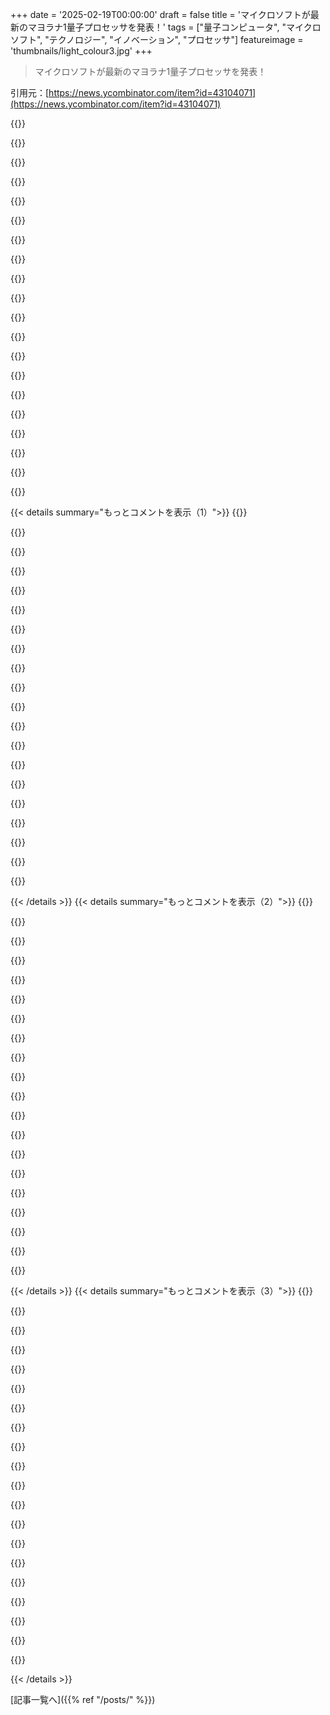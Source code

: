 +++
date = '2025-02-19T00:00:00'
draft = false
title = 'マイクロソフトが最新のマヨラナ1量子プロセッサを発表！'
tags = ["量子コンピュータ", "マイクロソフト", "テクノロジー", "イノベーション", "プロセッサ"]
featureimage = 'thumbnails/light_colour3.jpg'
+++

> マイクロソフトが最新のマヨラナ1量子プロセッサを発表！

引用元：[https://news.ycombinator.com/item?id=43104071](https://news.ycombinator.com/item?id=43104071)

{{<matomeQuote body="量子的なトポロジカルコンピュータの研究をやってるんだけど、トポロジカル量子計算のアイデアは、エラー訂正コードのように見える量子材料を利用するってこと。これらのシステムは大規模で、エラー率は理論的には低いけど、実際のノイズの影響などがどう出るかはまだ分からない。Microsoftがやろうとしてるのはこの工程だけど、Majoranaに関しては過去に誇張された主張やデータ操作があったから慎重になるべきだと思う。Microsoftはしっかりした科学をやってると思うけど、解決しようとしている問題は難しい。彼らがすぐに量子メモリやシングルキュービットゲートを示すのは難しいと思う。" userName="EvgeniyZh" createdAt="2025-02-19T21:00:48" color="#38d3d3">}}

{{<matomeQuote body="Microsoft Quantumで実験をしてるけど、最近のNatureの成果はすごくワクワクする内容だよ！データは実験室のリアルなデバイスから来てて、理論だけじゃない。Natureの論文では、二つの異なるデバイスからのデータを示していて、再現性を確認したよ。DARPAチームと連携して結果の検証もしているし、Station Qカンファレンスでも新しい結果を発表したばかり。" userName="jwatson5" createdAt="2025-02-21T05:13:04" color="#ff33a1">}}

{{<matomeQuote body="Microsoft Quantumで実験してるんだね！それはすごい！引用については、批判もあることを示すためだけど、あなたの言ってることも分かる。科学では反対意見も大事だからね。Frolovの批判は無視できないし、その検証を公開することが科学の信頼性を高めると思う。新しい結果が発表されるの楽しみだね！" userName="EvgeniyZh" createdAt="2025-02-21T06:43:44" color="#38d3d3">}}

{{<matomeQuote body="プレスリリースで千個のキュービットとか言ってて、何が入ってるのか全然説明がないから、みんな信じられないんだよ。ちゃんとした情報を出さないと、誤解を招いてるだけだと思う。あなたたちはチームだから、チーム全体が責められるんだよ。" userName="NohatCoder" createdAt="2025-02-27T12:47:46" color="">}}

{{<matomeQuote body="量子コンピュータについては全然知らないけど、エラー訂正コードに似た物理システムを作るのってめっちゃ興味深いね！" userName="klysm" createdAt="2025-02-19T21:46:16" color="">}}

{{<matomeQuote body="これって実際に役に立つの？本当に答えが欲しいんだけど、長い説明ばかりで、答えは賛否両論みたいで通じてこない。" userName="cgcrob" createdAt="2025-02-19T18:11:08" color="">}}

{{<matomeQuote body="そうだね。要するに、量子コンピュータは（今のところ）量子コンピュータのシミュレーションをする問題ではクラシックコンピュータより優れてるってこと。" userName="fooker" createdAt="2025-02-19T18:15:50" color="">}}

{{<matomeQuote body="百万個のキュービットって話だけど、最後に調べたときは80キュービットが記録だったからね。キュービットが倍に増えるたびに、システムの複雑さや雑音が増えるから、ほんとに有用な量子コンピュータが実現するか疑わしい。" userName="singularity2001" createdAt="2025-02-19T18:34:17" color="">}}

{{<matomeQuote body="Microsoft Researchの全体の目標は、ノイズに強いトポロジカル保護されたMajoranaベースのキュービットによる誤り耐性の量子コンピューティングアーキテクチャを実現することなんだよ。" userName="ABS" createdAt="2025-02-19T19:15:44" color="">}}

{{<matomeQuote body="量子コンピュータについて説明されると、ハスケルのモナドの例みたいで全然理解できない感じ。理解できれば役立つと思うから、早く分かってほしい！" userName="patates" createdAt="2025-02-19T19:37:55" color="">}}

{{<matomeQuote body="Bela Bauer（MS Research）の動画リンクがあるけど、ブラエディングの仕組みやそれが意味することは全然わからん。ただ、ローカルの識別不可能性がノイズ対策の重要な要素みたいなことは気になる。Gファクターやs波・p波超伝導体についてもイマイチわかってないけど、そういうのが気になってる。<br>" userName="pas" createdAt="2025-02-19T20:27:37" color="">}}

{{<matomeQuote body="モナドは本質的にシンプルなものを説明するには悪い方法だと思う。量子計算は本当に難しいし、ハードウェアは特化した分野。ソフトウェアも見慣れない数学で、プログラミングとはあんまり関係ないかも。将来的には特定の問題を迅速に解決するためのブラックボックスになるかもしれない。" userName="jfengel" createdAt="2025-02-20T15:06:12" color="">}}

{{<matomeQuote body="問題は不純物やノイズじゃなくて、量子誤り訂正がそれを解決する。そのサポーティングテクノロジーがうまくスケールしないのが課題。Googleの超伝導キュービットコンピュータみたいに、各キュービットに一本ずつ高級なワイヤーが必要だから、かつてのように数百万本のワイヤーを使うのは無理。Microsoftの技術はキャパはまだ遅れてるけど、スケーリングの制限は少ない方かも。" userName="euclid211" createdAt="2025-02-20T04:49:11" color="">}}

{{<matomeQuote body="公式動画の最後にすごいワイヤー出てくるよ。これが説明してるスケーリングの問題か？" userName="est" createdAt="2025-02-20T06:39:20" color="">}}

{{<matomeQuote body="読む限り、多くのアルゴリズム的な作業が必要そう。新しいアルゴリズムを発見しなきゃいけないし、それでも特定の問題しか解けないと思う。量子計算は古典計算の代わりにはならないから、NVIDIAのGPUは代替されないんじゃないかな。" userName="pankajdoharey" createdAt="2025-02-19T19:21:15" color="">}}

{{<matomeQuote body="新しいアルゴリズムを見つけることを心配する必要はあんまりないと思う。量子計算の並列性の力が、古典的なアルゴリズムを量子計算に変換する才能を呼び寄せるはず。FFTみたいな発明に似てて、O(n log n)の方がO(n^2)よりずっと優れてるから、科学技術でたくさん使われるようになると思う。" userName="kalastor" createdAt="2025-02-19T22:49:37" color="#ff33a1">}}

{{<matomeQuote body="量子計算は古典計算の一般化だから、古典計算もできるよ。ただ、実際には速度が遅くてエラーが出やすくて、コストも高いかもしれない。" userName="Mithriil" createdAt="2025-02-19T20:15:06" color="">}}

{{<matomeQuote body="＞量子計算は古典計算の一般化<br>もう少し詳しく説明してもらえる？またはリソースを教えて。" userName="0x1ceb00da" createdAt="2025-02-20T03:47:58" color="">}}

{{<matomeQuote body="リバーシブルコンピューティングでビットに対してできる基本操作は、キュービットでもできるよ。通常のビットでの非可逆な操作で消される情報を保存するために十分な補助ビットがあれば、通常の計算でできることは全て可能だよ。" userName="drdeca" createdAt="2025-02-20T06:11:00" color="#45d325">}}

{{<matomeQuote body="最終的には、一般的なコンピュータがCPU、GPU、QPUを持ってそれぞれの問題を解決する時代になるかもしれない。" userName="marcus0x62" createdAt="2025-02-20T00:45:30" color="">}}

{{< details summary="もっとコメントを表示（1）">}}
{{<matomeQuote body="量子コンピュータが実用化されたら、記録されたTLS暗号データが平文にされ、多くの人の生活が破壊される可能性がある。量子研究に携わる人たちは、自分たちの仕事が導く先を理解すべきで、武器製造者とあまり変わらないと感じる。" userName="moffkalast" createdAt="2025-02-19T19:40:28" color="#ff5733">}}

{{<matomeQuote body="NSAがTorやi2p、プライバシーコインのデータをどれだけアーカイブしているのか気になる。暗号文だけをキャプチャした場合、キーを攻撃するのに必要なサンプルサイズには下限があるのかと思う。" userName="fc417fc802" createdAt="2025-02-19T23:09:43" color="">}}

{{<matomeQuote body="AESは統計的手法や量子解読に対して脆弱ではない。キー交換を捕まえる必要があるが、その状況はあまり良くない。" userName="moffkalast" createdAt="2025-02-20T08:57:41" color="">}}

{{<matomeQuote body="量子デコヒーレンスとキュービット数のスケーリングに関する記事を読んだことがあるが、量子コンピュータは理解していない。ここで述べられているのは、”エラー率の指数減少を実現した量子誤り訂正手法について” とのこと。" userName="Agentus" createdAt="2025-02-19T18:47:17" color="#ff33a1">}}

{{<matomeQuote body="前回チェックしたときは記録が80キュービットだったが、今はIBM Condorが1121キュービットに進化した。" userName="ernesth" createdAt="2025-02-19T21:05:54" color="">}}

{{<matomeQuote body="追加のキュービットは数が多いだけで、実際の利用には乖離がある。" userName="dwnw" createdAt="2025-02-19T21:17:25" color="">}}

{{<matomeQuote body="核融合エネルギーと同じで、期待しちゃダメだと言われることが多い。" userName="pinoy420" createdAt="2025-02-19T20:12:38" color="">}}

{{<matomeQuote body="楽しみにするのは自由だけど、現実的なタイムラインを過大評価しないでほしい。量子コンピューティングの使い道を誇張しない限り、楽しむのは全然大丈夫。" userName="nobankai" createdAt="2025-02-19T20:22:48" color="">}}

{{<matomeQuote body="量子コンピュータがあればほとんどの非対称暗号を破ることができる。サイン偽造が可能になり、例えばAppleの脱獄ツールなども作成できるかもしれない。考えてみると、量子コンピュータは作るべきではないかも。" userName="kmeisthax" createdAt="2025-02-19T22:09:18" color="#45d325">}}

{{<matomeQuote body="最大の因数分解数は21で、他のアルゴリズムは暗号レベルにはスケールしない。" userName="dvh" createdAt="2025-02-20T08:50:23" color="">}}

{{<matomeQuote body="今の量子コンピュータではShorのアルゴリズムは使えないけど、もっと大きくて強力な量子コンピュータができれば使えるはず。それが実現すると、HTTPSやSSHなどの暗号を壊せる可能性がある。量子コンピュータがすぐに進化するかは疑問だけど、今の技術だけでShorのアルゴリズムが無意味とは言えないよ。" userName="rocqua" createdAt="2025-02-20T12:19:52" color="#ff33a1">}}

{{<matomeQuote body="77は素因数分解されたって聞いたことある。" userName="seccode" createdAt="2025-02-21T00:21:12" color="">}}

{{<matomeQuote body="宣伝材料としては役に立つけど、実際には全然使えないよね。" userName="xxs" createdAt="2025-02-19T19:31:42" color="">}}

{{<matomeQuote body="量子状態そのものみたいだね！ hypeを整理して、実現しそうなものをフィルタリングするのがもどかしいよ。" userName="doitLP" createdAt="2025-02-20T01:49:05" color="">}}

{{<matomeQuote body="箱を開けてみないと、量子コンピュータが生きているかどうかわからないよ。" userName="m463" createdAt="2025-02-20T02:44:45" color="">}}

{{<matomeQuote body="あるいは、その量子コンピュータは、どの世界で箱を開けるか計算しているのかも。" userName="goatlover" createdAt="2025-02-21T17:41:37" color="">}}

{{<matomeQuote body="量子コンピュータは完全にランダムな数を生成するためのもので、他には何もできない。これらの発表は科学的な進歩を装っているけど、実際にはどの量子コンピュータも同じ機能しかないよね。でも、研究者たちの頑張りは応援しているよ。" userName="gigel82" createdAt="2025-02-20T01:57:56" color="">}}

{{<matomeQuote body="この記事のために非存在の用語“topoconductor”を作った人は恥ずかしい思いをするべきだよ。" userName="radioactivist" createdAt="2025-02-19T19:24:54" color="">}}

{{<matomeQuote body="論文をざっと見たけど、Majorana qubitやゼロモードのデモはどこにもなかったんだよね。唯一の成果は一回の測定のデモで、いいけど、じゃあqubitはどこにあったの？見逃したことがあるのかな？" userName="Panoramix" createdAt="2025-02-19T20:11:53" color="">}}

{{<matomeQuote body="Natureの論文に付随する査読報告書を読めば、似たような意見を持つ査読者もいるのがわかるよ。" userName="radioactivist" createdAt="2025-02-19T20:55:47" color="">}}


{{< /details >}}
{{< details summary="もっとコメントを表示（2）">}}
{{<matomeQuote body="科学論文に付随するプレスリリースを読むのはマイナスな情報収集活動だよ。意味のあることはすでに論文に載ってるし、論文が理解できるならそこからどんな感情を持つべきかが自明になるはず。プレスリリースの中で論文にない文はマーケティングと思って、科学に根拠がないと見るべきで、特に執筆する人がその分野に詳しくないことが多いから、プレスリリースで嘘をつくインセンティブはゼロだよ。" userName="mrguyorama" createdAt="2025-02-19T22:21:20" color="#ff5733">}}

{{<matomeQuote body="作られた専門用語を見に来て、英語のひどいPRの使い方である『Unlocking quantum’s promise』を楽しもうぜ。" userName="12_throw_away" createdAt="2025-02-19T19:30:55" color="">}}

{{<matomeQuote body="今、すべての企業がグリフティングに手を出してるって思わない？『俺たちは火星に行く、AGIが来る、冷フュージョンももうすぐ』みたいな感じで株を煽るっていう。" userName="stubybubs" createdAt="2025-02-20T01:27:59" color="">}}

{{<matomeQuote body="本当に知りたいんだけど、この名称がなぜ良くないのか教えて。新しいことじゃないからただのマーケティングなのか、それとも他の物理の事と混同してるから？" userName="pm90" createdAt="2025-02-19T19:56:04" color="">}}

{{<matomeQuote body="彼らのデバイスの基礎となるアイディアはかなり前からあって、文献ではその名前で呼ばれてないんだよ。完全にブランディングのための取り組みだと思う。こういう名前を使わないってことは、彼らもその名前が良い名とは考えてないっていう明確なサインで、Natureの論文や他のところには一切出てこないからね。" userName="radioactivist" createdAt="2025-02-19T20:00:21" color="">}}

{{<matomeQuote body="それはトポロジカル超伝導体だよ。" userName="radioactivist" createdAt="2025-02-19T20:59:39" color="">}}

{{<matomeQuote body="でも、それはブランディングとしては良い名前じゃないよね。ミニ冷蔵庫を小型冷蔵庫としてだけ売るべきだと思う？長ったらしいよ。なぜブランド名に使われる名前がNatureに現れる必要があるの？" userName="fshr" createdAt="2025-02-20T05:00:50" color="">}}

{{<matomeQuote body="別のcondmatの物理学者だけど、これがこんなに盛り上がってるのはおかしいと思うわ。単発パリティ測定なんて新しいことじゃないし。" userName="agarttha" createdAt="2025-02-20T00:40:45" color="">}}

{{<matomeQuote body="Natureの論文：<br>“Interferometric single-shot parity measurement in InAs–Al hybrid devices”" userName="ChrisArchitect" createdAt="2025-02-19T16:27:24" color="">}}

{{<matomeQuote body="カジュアルな観察者から見ると、数年前にMicrosoftのMajoranaアプローチはリーダーの研究者たちがいくつかのリトラクションを発表して行き詰まったように見えた。何が変わったんだろう？" userName="erikig" createdAt="2025-02-19T17:35:22" color="">}}

{{<matomeQuote body="＞私は何が変わったのか不思議に思う。<br>ちょっと皮肉かもしれないけど、リーダーシップからのプレッシャーで、曖昧な表現や言葉を使ってマーケティングのコピーを作り、実際には量子コンピュータに関しては2年後も大して変わらない状況になるんじゃないかと思う。発表を読む限り、興味をそそるようなアイデアや主張はあるけど、実際の能力についての新しい情報は何もない。" userName="crystal_revenge" createdAt="2025-02-19T18:18:02" color="">}}

{{<matomeQuote body="チップのダイは確かにかっこいいけどね！" userName="RajT88" createdAt="2025-02-19T18:55:28" color="">}}

{{<matomeQuote body="それよりひどいのは、この発表はたった１つのキュービットに関するもので、何千ものキュービットもこのプラットフォームには近づいてない。" userName="radioactivist" createdAt="2025-02-19T19:15:41" color="">}}

{{<matomeQuote body="ArsTechnicaの論文では以下のことが語られてる。<br>＞実際、最初の試みにはいくつかの論争があり、初期の論文が再分析の結果リトラクションされた。新しいNatureの論文では、Majorana zero modesが本当にこのシステムに存在することを示す証拠を提供することが重要な焦点となっている。" userName="breckenedge" createdAt="2025-02-19T19:18:01" color="#38d3d3">}}

{{<matomeQuote body="情報を共有してくれてありがとう。ArsTechnicaの論文はプレスリリース情報とNature論文を繋ぎ、分野の後退についても触れていて良かった。" userName="erikig" createdAt="2025-02-20T06:07:53" color="">}}

{{<matomeQuote body="Hデバイス（彼らがtetronsと呼ぶもの）がどのようにキュービットを形成するのかは、彼らのArXivの論文で詳しく説明されてる。<br>https://arxiv.org/abs/2502.12252" userName="Mithriil" createdAt="2025-02-19T18:19:11" color="">}}

{{<matomeQuote body="他の公式の投稿についての議論はこちらのリンクを参考にしてね：<br>https://news.ycombinator.com/item?id=43103623" userName="ChrisArchitect" createdAt="2025-02-19T16:41:09" color="">}}

{{<matomeQuote body="短期的には盛り上がりの期待。確かに注目されてるね。長期的にはMicrosoftは真剣に取り組んでいて、長い視点で投資しているみたい。10年後には私たちがMicrosoftの全能の神やオラクルやAIにひれ伏しているかも。" userName="FrustratedMonky" createdAt="2025-02-19T20:11:22" color="#ff33a1">}}

{{<matomeQuote body="Microsoftのトポロジカルキュービットアーキテクチャでは、アルミナノワイヤーがHの形に組み合わされて、各Hには4つの制御可能なマヨラナがいて、1つのキュービットを形成してるんだって。これは互いに重ね合わせにはなっていないの？ナノワイヤーが100万本あるって言われてるけど、すごく量子ドットみたいだね。" userName="rdtsc" createdAt="2025-02-19T17:55:09" color="">}}

{{<matomeQuote body="Natureの記事を見てね：<br>https://archive.ph/SM8NQ" userName="layer8" createdAt="2025-02-19T18:37:12" color="">}}


{{< /details >}}
{{< details summary="もっとコメントを表示（3）">}}
{{<matomeQuote body="＞「全く新しい状態の物質を作り出せるって、固体でも液体でも気体でもないトポロジカルな状態」ってどういう意味なの？" userName="eamag" createdAt="2025-02-19T17:37:13" color="">}}

{{<matomeQuote body="物質って質量と体積を持つ粒子のことだよね。粒子は色々な配置や振る舞いができる、それが「物質の状態」って感じ。固体は原子が固定されてるけど、気体は原子や分子が飛び回ってるんだよ。他にもプラズマとか中性子星みたいな特殊な物質があるよ。今回の量子システムでは、その自由度の一部が物質粒子のように振る舞うんだって。キュービットはその粒子の状態からできてるんだ。" userName="abdullahkhalids" createdAt="2025-02-19T18:09:29" color="#ff5c5c">}}

{{<matomeQuote body="固体の世界で働くって変なことだよね。例えば、場合によっては「電子のガス」があるんだ。それは普通のガスとは違って固体の中にしか住めない。時には電子たちが特殊なパターンを作って安定に動いてることもあって、そこでは準粒子として扱われる。こういう高次の抽象で計算を楽にしてるんだよ。うまく電子を配置すれば、自己反粒子のマヨラナ準粒子ができるんだ。" userName="gus_massa" createdAt="2025-02-20T05:11:47" color="#ff5733">}}

{{<matomeQuote body="変わったね。こういうことについてさらに読むのに良い参考文献はある？それともほとんどアカデミックな文献に限られてる？" userName="jlo2365" createdAt="2025-02-20T08:06:53" color="">}}

{{<matomeQuote body="さっぱりわからない。大学の物理の授業で全部読んだな。資料は色んなコースに散らばってる感じ。詳しい内容はminutephysicsのこの動画を見つけたよ：<br>https://www.youtube.com/watch?v=KbsnY--LFh0。そんなに技術的じゃないけど、説明を明確にしてくれるかも。" userName="gus_massa" createdAt="2025-02-21T15:05:06" color="">}}

{{<matomeQuote body="詳しくはここを見てみて：<br>https://en.wikipedia.org/wiki/Topological_order。" userName="layer8" createdAt="2025-02-19T18:43:48" color="">}}

{{<matomeQuote body="やっぱり3Blue1Brownが貢献してるみたいだね。詳細はこのリンク見てみてね→https://www.youtube.com/watch?v=IQqtsm-bBRU　”このオープンな問題がトポロジーの意味を教えてくれた。”ちょっと難しい内容だから注意が必要だけど、28分の動画だから興味あったら見てみて。" userName="mdaniel" createdAt="2025-02-20T03:48:41" color="#38d3d3">}}

{{<matomeQuote body="参考までに言うと、トポロジカルな物質の位相は1980年代中頃から他の文脈で観測されてるから、ここでの『完全に新しい』っていう表現は誤解を招くよ。" userName="radioactivist" createdAt="2025-02-19T19:29:42" color="">}}

{{<matomeQuote body="材料の幾何学や配置を通じて、マクロなスケールで量子効果を生み出すことができるんだ。" userName="sukhavati" createdAt="2025-02-19T17:42:56" color="">}}

{{<matomeQuote body="メディアの後押しが強いってことは、これが嘘かもしれないって警告してるように感じるね。" userName="radioactivist" createdAt="2025-02-19T19:55:19" color="">}}

{{<matomeQuote body="トポロジカルキュービットは誤り耐性があるとか、かなり低いエラー率を持つって言われてるけど、実際の性能はまだ不明なんだ。" userName="EvgeniyZh" createdAt="2025-02-19T20:20:51" color="#45d325">}}

{{<matomeQuote body="このアプローチは興味深いけど、メディアではまるですぐに結果が出るかのように言われてるから、一般の人を誤解させるんじゃないかと思うんだ。" userName="radioactivist" createdAt="2025-02-19T20:37:42" color="">}}

{{<matomeQuote body="確かにマーケティングが嫌いだし、メディアの誇張表現には反対だよ。でも、もし彼らが良いエラーレートでゲートを作れたらGoogleあたりと同程度にはなるんじゃないかな？" userName="EvgeniyZh" createdAt="2025-02-20T10:07:17" color="">}}

{{<matomeQuote body="＞ Majoranasは量子情報を隠して、より堅牢にするけど、測定が難しくなるんだ。Microsoftチームの新しい測定アプローチは、超伝導線の中で数十億と数十億と1の電子を区別できるほど正確で、キュービットの状態を判別する基盤になるんだ。" userName="unsupp0rted" createdAt="2025-02-19T16:24:38" color="#ff5733">}}

{{<matomeQuote body="数十億の中から単一の電子を見つけるのは、量子測定に役立つよりもエントロピーを得るいい方法のように感じるんだ。これが量子コンピューティングについて全く無知な自分の直感だけどね。" userName="dudus" createdAt="2025-02-19T17:13:43" color="">}}

{{<matomeQuote body="一般の人も最新の科学について読むのは大歓迎だけど、理論を考えるのも楽しいよ。専門家がその思考を導いてくれるのも良いし、間違ってても表現することで他の人にも助けになる。あなたのコメントはHNコメント史上最も毒性が強いって言えるね。" userName="spuz" createdAt="2025-02-19T17:59:38" color="">}}

{{<matomeQuote body="元の投稿がスレッドのエントロピーを増やしたのは間違いないね。" userName="drpossum" createdAt="2025-02-19T18:05:41" color="">}}

{{<matomeQuote body="これがいつか読まれるとは思ってないけど、振り返ると面白い経験だった。元の投稿は拒否されたけど、その反応に支持が多くて少し考えさせられた。一般人のコメントは問題ないけど、無理に不快な言い方をするのは良くない。ネット上では拒絶や嘲笑を受け入れるのも大切な学びだから、無価値なコメントを奨励するのが実際にコミュニティに悪い影響を与えてる。" userName="drpossum" createdAt="2025-02-20T14:18:31" color="#45d325">}}

{{<matomeQuote body="単一の電子を検出するわけじゃなくて、電子の数のパリティを検出してるんだよ。" userName="Mithriil" createdAt="2025-02-19T18:06:54" color="">}}

{{<matomeQuote body="俺の理解を確認させて：これってチップ上に８つの論理キュービットがあるってこと？グラフィックではそう見えるけど、そこには二つしか表示されてない。もしそうなら、何百万もの論理キュービットにスケールアップする計画があるのはすごいことだね。" userName="paulirwin" createdAt="2025-02-19T17:48:25" color="#ff5c5c">}}


{{< /details >}}


[記事一覧へ]({{% ref "/posts/" %}})
